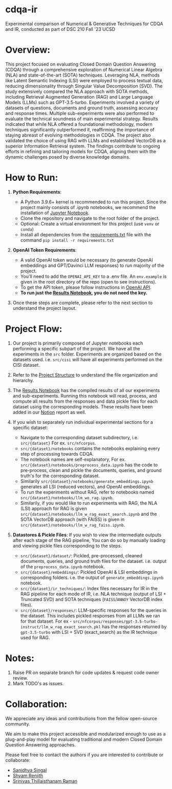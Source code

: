 # cdqa-ir
Experimental comparison of Numerical &amp; Generative Techniques for CDQA and IR, conducted as part of DSC 210 Fall '23 UCSD


# Overview:

This project focused on evaluating Closed Domain Question Answering (CDQA) through a comprehensive exploration of Numerical Linear Algebra (NLA) and state-of-the-art (SOTA) techniques. Leveraging NLA, methods like Latent Semantic Indexing (LSI) were employed to process textual data, reducing dimensionality through Singular Value Decomposition (SVD). The study extensively compared the NLA approach with SOTA methods, including Retrieval Augmented Generation (RAG) and Large Language Models (LLMs) such as GPT-3.5-turbo. Experiments involved a variety of datasets of questions, documents and ground truth, assessing accuracy and response times. Multiple sub-experiments were also performed to evaluate the technical soundness of main experimental strategy. Results indicated that while NLA offered a foundational methodology, modern techniques significantly outperformed it, reaffirming the importance of staying abreast of evolving methodologies in CDQA. The project also validated the choice of using RAG with LLMs and established VectorDB as a superior Information Retrieval system. The findings contribute to ongoing efforts in refining and tailoring models for CDQA, aligning them with the dynamic challenges posed by diverse knowledge domains.

# How to Run: 

1. **Python Requirements**: 
    - A Python 3.9.6+ kernel is recommended to run this project. Since the project mainly consists of .ipynb notebooks, we recommend the installation of [Jupyter Notebook](https://jupyter.org/install).
    - Clone the repository and navigate to the root folder of the project. 
    - Optional: Create a virtual environment for this project (use ``venv`` or ``conda``)
    - Install all dependencies from the [requirements.txt](https://github.com/shy982/cdqa-ir/blob/main/requirements.txt) file with the command ``pip install -r requirements.txt``

2. **OpenAI Token Requirements**: 

    - A valid OpenAI token would be necessary (to generate OpenAI embeddings and GPT/Davinci LLM responses) to run majority of the project. 
    - You'll need to add the `OPENAI_API_KEY` to a .env file. An `env.example` is given in the root directory of the repo (open to see instructions). 
    - To get the API token, please follow instructions in [OpenAI API](https://openai.com/blog/openai-api). 
    - **To run just the [Results Notebook](https://github.com/shy982/cdqa-ir/blob/main/src/get_results.ipynb), you do not need the key.**

3. Once these steps are complete, please refer to the next section to understand the project layout. 

# Project Flow:

1. Our project is primarily composed of Jupyter notebooks each performing a specific subpart of the project. We have all the experiments in the ``src`` folder. Experiments are organized based on the datasets used. i.e. ``src/cisi`` will have all experiments performed on the CISI dataset.

2. Refer to the [Project Structure](https://github.com/shy982/cdqa-ir/blob/main/src/README.md) to understand the file organization and hierarchy. 

3. The [Results Notebook](https://github.com/shy982/cdqa-ir/blob/main/src/get_results.ipynb) has the compiled results of all our experiments and sub-experiments. Running this notebook will read, process, and compute all results from the responses and data pickle files for each dataset using the corresponding models. These results have been added in our [Notion]() report as well.

4. If you wish to separately run individual experimental sections for a specific dataset: 

    - Navigate to the corresponding dataset subdirectory, i.e. ``src/{dataset}`` For ex. ``src/nfcorpus``. 
    - ``src/{dataset}/notebooks`` contains the notebooks explaining every step of processing towards CDQA.
    - The notebook names are self-explanatory, For ex. ``src/{dataset}/notebooks/preprocess_data.ipynb`` has the code to pre-process, clean and pickle the documents, queries, and ground truth's for the corresponding dataset.
    - Similarily ``src/{dataset}/notebooks/generate_embeddings.ipynb`` generates all LSI (reduced vectors), and OpenAI embeddings. 
    - To run the experiments without RAG, refer to notebooks named ``src/{dataset}/notebooks/llm_wo_rag.ipynb``. 
    - Similarily, if you would like to run experiments with RAG, the NLA (LSI) approach for RAG is given ``src/{dataset}/notebooks/llm_w_rag_exact_search.ipynb`` and the SOTA VectorDB approach (with FAISS) is given in ``src/{dataset}/notebooks/llm_w_rag_faiss.ipynb``. 

5. **Datastores & Pickle Files**: If you wish to view the intermediate outputs after each stage of the RAG pipeline, You can do so by manually loading and viewing pickle files corresponding to the steps. 

    - ``src/{dataset}/dataset/``: Pickled, pre-processed, cleaned documents, queries, and ground truth files for the dataset. i.e. output of the ``preprocess_data.ipynb`` notebook.
    - ``src/{dataset}/embeddings/``: Pickled OpenAI & LSI embeddings in corresponding folders. i.e. the output of ``generate_embeddings.ipynb`` notebook.
    - ``src/{dataset}/ir_techniques/``: Index files necessary for IR in the RAG pipeline for each mode of IR, i.e. NLA technique (output of LSI + Truncated SVD) and SOTA techniques (``FAISS``/``ANNOY`` VectorDB index files). 
    - ``src/{dataset}/responses/``: LLM-specific responses for the queries in the dataset. This includes pickled responses from all LLMs we ran for that dataset. For ex - ``src/nfcorpus/responses/gpt-3.5-turbo-instruct/llm_w_rag_exact_search.pkl`` has the responses returned by ``gpt-3.5-turbo`` with LSI + SVD (exact_search) as the IR technique used for RAG. 

# Notes:

1. Raise PR on separate branch for code updates & request code owner review.
2. Mark TODO's as issues.

# Collaboration: 

We appreciate any ideas and contributions from the fellow open-source community. 

We aim to make this project accessible and modularized enough to use as a plug-and-play model for evaluating traditional and modern Closed Domain Question Answering approaches. 

Please feel free to contact the authors if you are interested to contribute or collaborate: 

- [Sanidhya Singal](https://www.github.com/sayhitosandy)
- [Shyam Renjith](https://www.github.com/shy982)
- [Srinivas Thillaisthanam Raman](https://github.com/srinivasraman18)